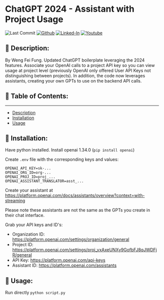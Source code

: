 
# ChatGPT 2024 - Assistant with Project Usage

![Last Commit](https://img.shields.io/github/last-commit/Siphon880gh/chatgpt-2024/main)
<a target="_blank" href="https://github.com/Siphon880gh" rel="nofollow"><img src="https://img.shields.io/badge/GitHub--blue?style=social&logo=GitHub" alt="Github" data-canonical-src="https://img.shields.io/badge/GitHub--blue?style=social&logo=GitHub" style="max-width:8.5ch;"></a>
<a target="_blank" href="https://www.linkedin.com/in/weng-fung/" rel="nofollow"><img src="https://camo.githubusercontent.com/0f56393c2fe76a2cd803ead7e5508f916eb5f1e62358226112e98f7e933301d7/68747470733a2f2f696d672e736869656c64732e696f2f62616467652f4c696e6b6564496e2d626c75653f7374796c653d666c6174266c6f676f3d6c696e6b6564696e266c6162656c436f6c6f723d626c7565" alt="Linked-In" data-canonical-src="https://img.shields.io/badge/LinkedIn-blue?style=flat&amp;logo=linkedin&amp;labelColor=blue" style="max-width:10ch;"></a>
<a target="_blank" href="https://www.youtube.com/user/Siphon880yt/" rel="nofollow"><img src="https://camo.githubusercontent.com/0bf5ba8ac9f286f95b2a2e86aee46371e0ac03d38b64ee2b78b9b1490df38458/68747470733a2f2f696d672e736869656c64732e696f2f62616467652f596f75747562652d7265643f7374796c653d666c6174266c6f676f3d796f7574756265266c6162656c436f6c6f723d726564" alt="Youtube" data-canonical-src="https://img.shields.io/badge/Youtube-red?style=flat&amp;logo=youtube&amp;labelColor=red" style="max-width:10ch;"></a>

## :page_facing_up: Description:
By Weng Fei Fung. Updated ChatGPT boilerplate leveraging the 2024 features. Associate your OpenAI calls to a project API key so you can view usage at project level (previously OpenAI only offered User API Keys not distinguishing between projects). In addition, the code now leverages assistants, creating your own GPTs to use on the backend API calls.

## :open_file_folder: Table of Contents:
---
- [Description](#page_facing_up-description)
- [Installation](#minidisc-installation)
- [Usage](#runner-usage)

## :minidisc: Installation:
Have python installed. Install openai 1.34.0 (`pip install openai`)

Create `.env` file with the corresponding keys and values:
```
OPENAI_API_KEY=sk-...
OPENAI_ORG_ID=org-...
OPENAI_PROJ_ID=proj_...
OPENAI_ASSISTANT_TRANSLATOR=asst_...
```

Create your assistant at
https://platform.openai.com/docs/assistants/overview?context=with-streaming

Please note these assistants are not the same as the GPTs you create in their chat interface.

Grab your API keys and ID's:
- Organization ID: https://platform.openai.com/settings/organization/general
- Project ID: https://platform.openai.com/settings/proj_vxAxeUNXy9GofbFJ8qJWDFjR/general
- API Key: https://platform.openai.com/api-keys
- Assistant ID: https://platform.openai.com/assistants

## :runner: Usage:
Run directly `python script.py`